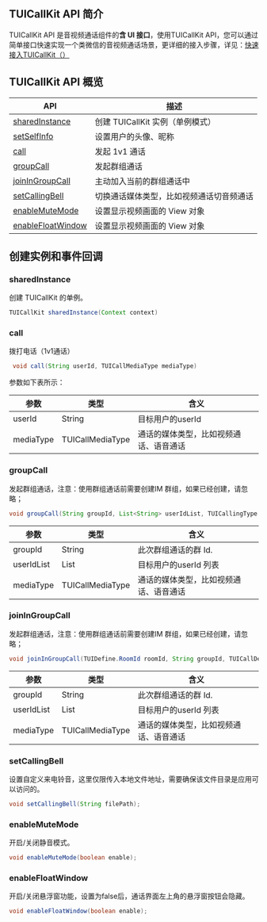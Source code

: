 ## TUICallKit API 简介

TUICallKit API 是音视频通话组件的**含 UI 接口**，使用TUICallKit API，您可以通过简单接口快速实现一个类微信的音视频通话场景，更详细的接入步骤，详见：[快速接入TUICallKit（）]()

<h2 id="TUICallKit">TUICallKit API 概览</h2>


| API | 描述 |
|-----|-----|
| [sharedInstance](#sharedinstance) | 创建 TUICallKit 实例（单例模式）|
| [setSelfInfo](#setSelfInfo) | 设置用户的头像、昵称|
| [call](#call) | 发起 1v1 通话|
| [groupCall](#groupCall) | 发起群组通话|
| [joinInGroupCall](#joinInGroupCall) | 主动加入当前的群组通话中 |
| [setCallingBell](#switchCallMediaType) | 切换通话媒体类型，比如视频通话切音频通话|
| [enableMuteMode](#setRenderView) | 设置显示视频画面的 View 对象 |
| [enableFloatWindow](#startRemoteView) | 设置显示视频画面的 View 对象 |


##  创建实例和事件回调
### sharedInstance
创建 TUICallKit 的单例。
```java
TUICallKit sharedInstance(Context context)
```
### call
拨打电话（1v1通话）

```java
 void call(String userId, TUICallMediaType mediaType)
```

参数如下表所示：

| 参数 | 类型 | 含义 |
|-----|-----|-----|
| userId | String | 目标用户的userId |
| mediaType | TUICallMediaType | 通话的媒体类型，比如视频通话、语音通话 |

### groupCall
发起群组通话，注意：使用群组通话前需要创建IM 群组，如果已经创建，请忽略；

```java
void groupCall(String groupId, List<String> userIdList, TUICallingType callingType)
```

| 参数 | 类型 | 含义 |
|-----|-----|-----|
| groupId | String | 此次群组通话的群 Id. |
| userIdList | List | 目标用户的userId 列表 |
| mediaType | TUICallMediaType | 通话的媒体类型，比如视频通话、语音通话 |

### joinInGroupCall
发起群组通话，注意：使用群组通话前需要创建IM 群组，如果已经创建，请忽略；

```java
void joinInGroupCall(TUIDefine.RoomId roomId, String groupId, TUICallDefine.MediaType callMediaType, TUIDefine.Callback callback);
```

| 参数 | 类型 | 含义 |
|-----|-----|-----|
| groupId | String | 此次群组通话的群 Id. |
| userIdList | List | 目标用户的userId 列表 |
| mediaType | TUICallMediaType | 通话的媒体类型，比如视频通话、语音通话 |


### setCallingBell
设置自定义来电铃音，这里仅限传入本地文件地址，需要确保该文件目录是应用可以访问的。

```java
void setCallingBell(String filePath);
```

### enableMuteMode
开启/关闭静音模式。

```java
void enableMuteMode(boolean enable);
```


### enableFloatWindow
开启/关闭悬浮窗功能，设置为false后，通话界面左上角的悬浮窗按钮会隐藏。

```java
void enableFloatWindow(boolean enable);
```

